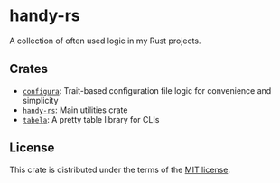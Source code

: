 # handy-rs

A collection of often used logic in my Rust projects.

## Crates

* [`configura`](./configura/README.md): Trait-based configuration file logic for convenience and simplicity
* [`handy-rs`](./handy-rs/README.md): Main utilities crate
* [`tabela`](./tabela/README.md): A pretty table library for CLIs

## License

This crate is distributed under the terms of the [MIT license](LICENSE).
